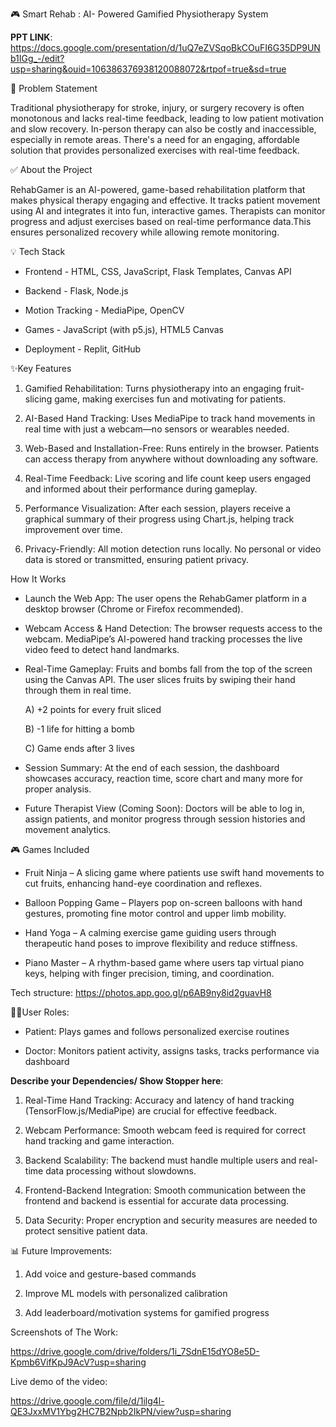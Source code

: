 🎮 Smart Rehab : AI- Powered Gamified Physiotherapy System

**PPT LINK**: https://docs.google.com/presentation/d/1uQ7eZVSqoBkCOuFI6G35DP9UNb1IGg_-/edit?usp=sharing&ouid=106386376938120088072&rtpof=true&sd=true

🧠 Problem Statement

Traditional physiotherapy for stroke, injury, or surgery recovery is often monotonous and lacks real-time feedback, leading to low patient motivation and slow recovery. In-person therapy can also be costly and inaccessible, especially in remote areas. There's a need for an engaging, affordable solution that provides personalized exercises with real-time feedback.

✅ About the Project

RehabGamer is an AI-powered, game-based rehabilitation platform that makes physical therapy engaging and effective. It tracks patient movement using AI and integrates it into fun, interactive games. Therapists can monitor progress and adjust exercises based on real-time performance data.This ensures personalized recovery while allowing remote monitoring.

💡 Tech Stack

- Frontend - HTML, CSS, JavaScript, Flask Templates, Canvas API

- Backend - Flask, Node.js

- Motion Tracking - MediaPipe, OpenCV

- Games - JavaScript (with p5.js), HTML5 Canvas
  
- Deployment - Replit, GitHub

  

✨Key Features

1. Gamified Rehabilitation:
Turns physiotherapy into an engaging fruit-slicing game, making exercises fun and motivating for patients.

2. AI-Based Hand Tracking:
Uses MediaPipe to track hand movements in real time with just a webcam—no sensors or wearables needed.

3. Web-Based and Installation-Free:
Runs entirely in the browser. Patients can access therapy from anywhere without downloading any software.

4. Real-Time Feedback:
Live scoring and life count keep users engaged and informed about their performance during gameplay.

5. Performance Visualization:
After each session, players receive a graphical summary of their progress using Chart.js, helping track improvement over time.

6. Privacy-Friendly:
All motion detection runs locally. No personal or video data is stored or transmitted, ensuring patient privacy.

How It Works
 
- Launch the Web App:
The user opens the RehabGamer platform in a desktop browser (Chrome or Firefox recommended).

- Webcam Access & Hand Detection:
The browser requests access to the webcam. MediaPipe’s AI-powered hand tracking processes the live video feed to detect hand landmarks.

- Real-Time Gameplay:
Fruits and bombs fall from the top of the screen using the Canvas API. The user slices fruits by swiping their hand through them in real time.

  A) +2 points for every fruit sliced
  
  B) -1 life for hitting a bomb
  
  C) Game ends after 3 lives

- Session Summary:
At the end of each session, the dashboard showcases accuracy, reaction time, score chart and many more for proper analysis.

- Future Therapist View (Coming Soon):
Doctors will be able to log in, assign patients, and monitor progress through session histories and movement analytics.

🎮 Games Included

- Fruit Ninja – A slicing game where patients use swift hand movements to cut fruits, enhancing hand-eye coordination and reflexes.

- Balloon Popping Game – Players pop on-screen balloons with hand gestures, promoting fine motor control and upper limb mobility.

- Hand Yoga – A calming exercise game guiding users through therapeutic hand poses to improve flexibility and reduce stiffness.

- Piano Master – A rhythm-based game where users tap virtual piano keys, helping with finger precision, timing, and coordination.

Tech structure:
https://photos.app.goo.gl/p6AB9ny8id2guavH8

🧑‍⚕User Roles:

- Patient: Plays games and follows personalized exercise routines

- Doctor: Monitors patient activity, assigns tasks, tracks performance via dashboard

**Describe your Dependencies/ Show Stopper here**:

1. Real-Time Hand Tracking: Accuracy and latency of hand tracking (TensorFlow.js/MediaPipe) are crucial for effective feedback.

2. Webcam Performance: Smooth webcam feed is required for correct hand tracking and game interaction.

3. Backend Scalability: The backend must handle multiple users and real-time data processing without slowdowns.

4. Frontend-Backend Integration: Smooth communication between the frontend and backend is essential for accurate data processing.

5. Data Security: Proper encryption and security measures are needed to protect sensitive patient data.


📊 Future Improvements:

1. Add voice and gesture-based commands

2. Improve ML models with personalized calibration

3. Add leaderboard/motivation systems for gamified progress

Screenshots of The Work: 

https://drive.google.com/drive/folders/1i_7SdnE15dYO8e5D-Kpmb6VifKpJ9AcV?usp=sharing

Live demo of the video:

https://drive.google.com/file/d/1ilg4l-QE3JxxMV1Ybg2HC7B2Npb2IkPN/view?usp=sharing
